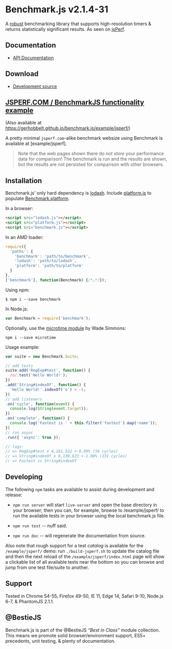 # Benchmark.js v2.1.4-31

A [robust](https://mathiasbynens.be/notes/javascript-benchmarking "Bulletproof JavaScript benchmarks") benchmarking library that supports high-resolution timers & returns statistically significant results. As seen on [jsPerf](https://jsperf.com/).


## Documentation

* [API Documentation](./doc)


## Download

 * [Development source](https://raw.githubusercontent.com/gerhobbelt/benchmark.js/2.1.4-31/benchmark.js)


## [JSPERF.COM / BenchmarkJS functionality example](./example/jsperf/)

(Also available at https://gerhobbelt.github.io/benchmark.js/example/jsperf/)


A pretty minimal `jsperf.com`-alike benchmark websize using Benchmark is available at [example/jsperf].

>
> Note that the web pages shown there do *not store* your performance data for comparison! The benchmark
> is run and the results are shown, but the results are not persisted for comparison with other browsers.
>

## Installation

Benchmark.js’ only hard dependency is [lodash](https://lodash.com/).
Include [platform.js](https://mths.be/platform) to populate [Benchmark.platform](./docs#platform).

In a browser:

```html
<script src="lodash.js"></script>
<script src="platform.js"></script>
<script src="benchmark.js"></script>
```

In an AMD loader:

```js
require({
  'paths': {
    'benchmark': 'path/to/benchmark',
    'lodash': 'path/to/lodash',
    'platform': 'path/to/platform'
  }
},
['benchmark'], function(Benchmark) {/*…*/});
```

Using npm:

```shell
$ npm i --save benchmark
```

In Node.js:

```js
var Benchmark = require('benchmark');
```

Optionally, use the [microtime module](https://github.com/wadey/node-microtime) by Wade Simmons:

```shell
npm i --save microtime
```

Usage example:

```js
var suite = new Benchmark.Suite;

// add tests
suite.add('RegExp#test', function() {
  /o/.test('Hello World!');
})
.add('String#indexOf', function() {
  'Hello World!'.indexOf('o') > -1;
})
// add listeners
.on('cycle', function(event) {
  console.log(String(event.target));
})
.on('complete', function() {
  console.log('Fastest is ' + this.filter('fastest').map('name'));
})
// run async
.run({ 'async': true });

// logs:
// => RegExp#test x 4,161,532 +-0.99% (59 cycles)
// => String#indexOf x 6,139,623 +-1.00% (131 cycles)
// => Fastest is String#indexOf
```


## Developing

The following `npm` tasks are available to assist during development and release:

- `npm run server` will start `live-server` and open the base directory in your browser; then you can, for example, browse to /example/jsperf/ to run the available tests in your browser using the local benchmark.js file.

- `npm run test` -- nuff said.

- `npm run doc` -- will regenerate the documentation from source.

Also note that rough support for a test *catalog* is available for the `/example/jsperf/` demo: run `./build-jsperf.sh` to update the catalog file and then the next reload of the `/example/jsperf/index.html` page will show a clickable list of all available tests near the bottom so you can browse and jump from one test file/suite to another.


## Support

Tested in Chrome 54-55, Firefox 49-50, IE 11, Edge 14, Safari 9-10, Node.js 6-7, & PhantomJS 2.1.1.


## @BestieJS

Benchmark.js is part of the @BestieJS *“Best in Class”* module collection. This means we promote solid browser/environment support, ES5+ precedents, unit testing, & plenty of documentation.
